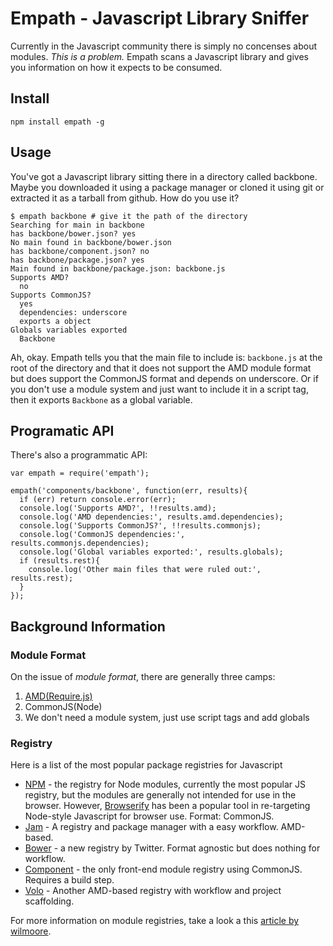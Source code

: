 Empath - Javascript Library Sniffer
===================================

Currently in the Javascript community there is simply no concenses about modules. *This is a problem.* Empath scans a Javascript library and gives you information on how it expects to be consumed.

## Install

    npm install empath -g

## Usage

You've got a Javascript library sitting there in a directory called backbone. Maybe you downloaded it using a package manager or cloned it using git or extracted it as a tarball from github. How do you use it?

    $ empath backbone # give it the path of the directory
    Searching for main in backbone
    has backbone/bower.json? yes
    No main found in backbone/bower.json
    has backbone/component.json? no
    has backbone/package.json? yes
    Main found in backbone/package.json: backbone.js
    Supports AMD?
      no
    Supports CommonJS?
      yes
      dependencies: underscore
      exports a object
    Globals variables exported
      Backbone

Ah, okay. Empath tells you that the main file to include is: `backbone.js` at the root of the directory and that it does not support the AMD module format but does support the CommonJS format and depends on underscore. Or if you don't use a module system and just want to include it in a script tag, then it exports `Backbone` as a global variable.

## Programatic API

There's also a programmatic API:

    var empath = require('empath');

    empath('components/backbone', function(err, results){
      if (err) return console.error(err);
      console.log('Supports AMD?', !!results.amd);
      console.log('AMD dependencies:', results.amd.dependencies);
      console.log('Supports CommonJS?', !!results.commonjs);
      console.log('CommonJS dependencies:', results.commonjs.dependencies);
      console.log('Global variables exported:', results.globals);
      if (results.rest){
        console.log('Other main files that were ruled out:', results.rest);
      }
    });

## Background Information

### Module Format

On the issue of *module format*, there are generally three camps:

1. [AMD(Require.js)](http://requirejs.org/docs/whyamd.html)
2. CommonJS(Node)
3. We don't need a module system, just use script tags and add globals

### Registry

Here is a list of the most popular package registries for Javascript

* [NPM](https://npmjs.org/) - the registry for Node modules, currently the most popular JS registry, but the modules are generally not intended for use in the browser. However, [Browserify](https://github.com/substack/node-browserify) has been a popular tool in re-targeting Node-style Javascript for browser use. Format: CommonJS.
* [Jam](http://jamjs.org/) - A registry and package manager with a easy workflow. AMD-based.
* [Bower](http://bower.io/) - a new registry by Twitter. Format agnostic but does nothing for workflow.
* [Component](https://github.com/component/component) - the only front-end module registry using CommonJS. Requires a build step.
* [Volo](http://volojs.org/) - Another AMD-based registry with workflow and project scaffolding.

For more information on module registries, take a look a this [article by wilmoore](https://github.com/wilmoore/frontend-packagers).





